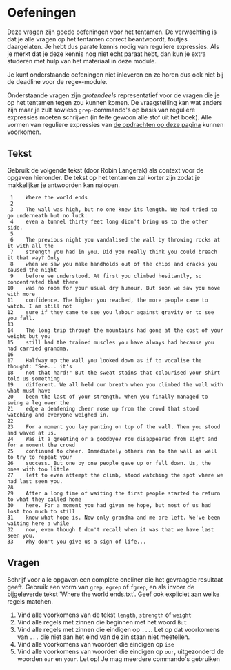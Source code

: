 # Oefeningen

Deze vragen zijn goede oefeningen voor het tentamen. De verwachting is dat je alle vragen op het tentamen correct beantwoordt, foutjes daargelaten. Je hebt dus parate kennis nodig van reguliere expressies. Als je merkt dat je deze kennis nog niet echt paraat hebt, dan kun je extra studeren met hulp van het materiaal in deze module.

Je kunt onderstaande oefeningen niet inleveren en ze horen dus ook niet bij de deadline voor de regex-module.

Onderstaande vragen zijn *grotendeels* representatief voor de vragen die je op het tentamen tegen zou kunnen komen. De vraagstelling kan wat anders zijn maar je zult sowieso `grep`-commando's op basis van reguliere expressies moeten schrijven (in feite gewoon alle stof uit het boek). Alle vormen van reguliere expressies van [de opdrachten op deze pagina](/regex/opdrachten) kunnen voorkomen.

## Tekst

Gebruik de volgende tekst (door Robin Langerak) als context voor de opgaven hieronder. De tekst op het tentamen zal korter zijn zodat je makkelijker je antwoorden kan nalopen.

     1    Where the world ends
     2
     3    The wall was high, but no one knew its length. We had tried to go underneath but no luck:
     4    even a tunnel thirty feet long didn't bring us to the other side.
     5
     6    The previous night you vandalised the wall by throwing rocks at it with all the
     7    strength you had in you. Did you really think you could breach it that way? Only
     8    when we saw you make handholds out of the chips and cracks you caused the night
     9    before we understood. At first you climbed hesitantly, so concentrated that there
    10    was no room for your usual dry humour, But soon we saw you move with more
    11    confidence. The higher you reached, the more people came to watch. I am still not
    12    sure if they came to see you labour against gravity or to see you fall.
    13
    14    The long trip through the mountains had gone at the cost of your weight but you
    15    still had the trained muscles you have always had because you had carried grandma.
    16
    17    Halfway up the wall you looked down as if to vocalise the thought: "See... it's
    18    not that hard!" But the sweat stains that colourised your shirt told us something
    19    different. We all held our breath when you climbed the wall with what must have
    20    been the last of your strength. When you finally managed to swing a leg over the
    21    edge a deafening cheer rose up from the crowd that stood watching and everyone weighed in.
    22
    23    For a moment you lay panting on top of the wall. Then you stood and waved at us.
    24    Was it a greeting or a goodbye? You disappeared from sight and for a moment the crowd
    25    continued to cheer. Immediately others ran to the wall as well to try to repeat your
    26    success. But one by one people gave up or fell down. Us, the ones with too little
    27    left to even attempt the climb, stood watching the spot where we had last seen you.
    28
    29    After a long time of waiting the first people started to return to what they called home
    30    here. For a moment you had given me hope, but most of us had lost too much to still
    31    know what hope is. Now only grandma and me are left. We've been waiting here a while
    32    now, even though I don't recall when it was that we have last seen you.
    33    Why don't you give us a sign of life...

## Vragen

Schrijf voor alle opgaven een complete oneliner die het gevraagde resultaat geeft. Gebruik een vorm van `grep`, `egrep` of `fgrep`, en als invoer de bijgeleverde tekst 'Where the world ends.txt'. Geef ook expliciet aan welke regels matchen.

1. Vind alle voorkomens van de tekst `length`, `strength` of `weight`
2. Vind alle regels met zinnen die beginnen met het woord `But`
3. Vind alle regels met zinnen die eindigen op `...`. Let op dat voorkomens van `...` die niet aan het eind van de zin staan niet meetellen.
4. Vind alle voorkomens van woorden die eindigen op `ise`
5. Vind alle voorkomens van woorden die eindigen op `our`, uitgezonderd de woorden `our` en `your`. Let op! Je mag meerdere commando's gebruiken
